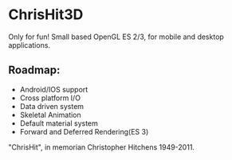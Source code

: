 # ChrisHit3D
Only for fun! 
Small based OpenGL ES 2/3, for mobile and desktop applications.

## Roadmap:
- Android/IOS support
- Cross platform I/O
- Data driven system
- Skeletal Animation
- Default material system
- Forward and Deferred Rendering(ES 3)

"ChrisHit", in memorian Christopher Hitchens 1949-2011.
